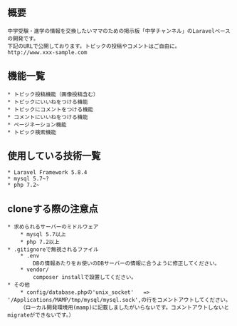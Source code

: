 ## 概要

	中学受験・進学の情報を交換したいママのための掲示板「中学チャンネル」のLaravelベースの開発です。
	下記のURLで公開しております。トピックの投稿やコメントはご自由に。
	http://www.xxx-sample.com

## 機能一覧

	* トピック投稿機能（画像投稿含む）
	* トピックにいいねをつける機能
	* トピックにコメントをつける機能
	* コメントにいいねをつける機能
	* ページネーション機能
	* トピック検索機能

## 使用している技術一覧
	
	* Laravel Framework 5.8.4
	* mysql 5.7~?
	* php 7.2~

## cloneする際の注意点
	* 求められるサーバーのミドルウェア
		* mysql 5.7以上
		* php 7.2以上
	* .gitignoreで無視されるファイル
		* .env
			DBの情報あたりをお使いのDBサーバーの情報に合うように修正してください。
		* vendor/
			composer installで設置してください。
	* その他
		* config/database.phpの'unix_socket'   => '/Applications/MAMP/tmp/mysql/mysql.sock',の行をコメントアウトしてください。
		（ローカル開発環境用(mamp)に記載しましたがいらないです。コメントアウトしないとmigrateができないです。）